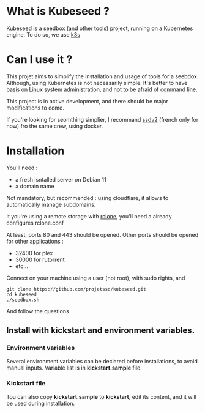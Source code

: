 # What is Kubeseed ? 

Kubeseed is a seedbox (and other tools) project, running on a Kubernetes engine. To do so, we use  [k3s](https://k3s.io/)

# Can I use it ?

This projet aims to simplify the installation and usage of tools for a seebdox. Although, using Kubernetes is not necessarily simple.
It's better to have basis on Linux system administration, and not to be afraid of command line.

This project is in active development, and there should be major modifications to come.

If you're looking for seomthing simplier, I recommand [ssdv2](https://github.com/projetssd/ssdv2) (french only for now) fro the same crew, using docker.

# Installation 

You'll need :
- a fresh isntalled server on Debian 11
- a domain name

Not mandatory, but recommended : using cloudflare, it allows to automatically manage subdomains.

It you're using a remote storage with [rclone](https://rclone.org/), you'll need a already configures rclone.conf

At least, ports 80 and 443 should be opened. Other ports should be opened for other applications :

- 32400 for plex
- 30000 for rutorrent
- etc...

Connect on your machine using a user (not root), with sudo rights, and

```
git clone https://github.com/projetssd/kubeseed.git
cd kubeseed
./seedbox.sh
```

And follow the questions

## Install with kickstart and environment variables.

### Environment variables

Several environment variables can be declared before installations, to avoid manual inputs. Variable list is in **kickstart.sample** file.

### Kickstart file

Tou can also copy **kickstart.sample** to **kickstart**, edit its content, and it will be used during installation.

